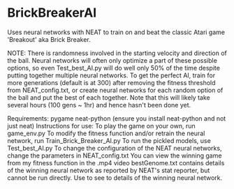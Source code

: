 # BrickBreakerAI

Uses neural networks with NEAT to train on and beat the classic Atari game 'Breakout' aka Brick Breaker.

NOTE: There is randomness involved in the starting velocity and direction of the ball. Neural networks will often only optimize a part of these possible options, so even Test_best_AI.py will do well only 50% of the time despite putting together multiple neural networks. To get the perfect AI, train for more generations (default is at 300) after removing the fitness threshold from NEAT_config.txt, or create neural networks for each random option of the ball and put the best of each together. Note that this will likely take several hours (100 gens ~ 1hr) and hence hasn't been done yet.

Requirements:
pygame
neat-python (ensure you install neat-python and not just neat)
Instructions for use:
To play the game on your own, run game_env.py
To modify the fitness function and/or retrain the neural network, run Train_Brick_Breaker_AI.py
To run the pickled models, use Test_best_AI.py
To change the configuration of the NEAT neural networks, change the parameters in NEAT_config.txt
You can view the winning game from my fitness function in the .mp4 video
bestGenome.txt contains details of the winning neural network as reported by NEAT's stat reporter, but cannot be run directly. Use to see to details of the winning neural network.
